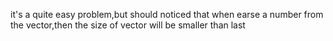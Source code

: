 it's a quite easy problem,but should noticed that when earse a number from the vector,then the size of vector will be smaller than last